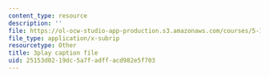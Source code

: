 ```yaml
---
content_type: resource
description: ''
file: https://ol-ocw-studio-app-production.s3.amazonaws.com/courses/5-112-principles-of-chemical-science-fall-2005/25153d0219dc5a7fadffacd982e5f703_lawooSesSfM.vtt
file_type: application/x-subrip
resourcetype: Other
title: 3play caption file
uid: 25153d02-19dc-5a7f-adff-acd982e5f703
---
```

